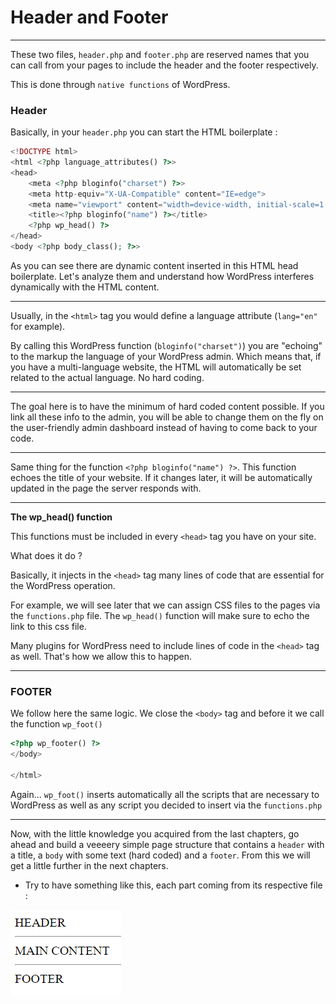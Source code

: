 # Header and Footer

---

These two files, `header.php` and `footer.php` are reserved names that you can call from your pages to include the header and the footer respectively.

This is done through `native functions` of WordPress.

### Header

Basically, in your `header.php` you can start the HTML boilerplate :

```php
<!DOCTYPE html>
<html <?php language_attributes() ?>>
<head>
    <meta <?php bloginfo("charset") ?>>
    <meta http-equiv="X-UA-Compatible" content="IE=edge">
    <meta name="viewport" content="width=device-width, initial-scale=1.0">
    <title><?php bloginfo("name") ?></title>
    <?php wp_head() ?>
</head>
<body <?php body_class(); ?>>
```

As you can see there are dynamic content inserted in this HTML head boilerplate. Let's analyze them and understand how WordPress interferes dynamically with the HTML content.

---

Usually, in the `<html>` tag you would define a language attribute (`lang="en"` for example).

By calling this WordPress function (`bloginfo("charset")`) you are "echoing" to the markup the language of your WordPress admin. Which means that, if you have a multi-language website, the HTML will automatically be set related to the actual language. No hard coding.

---

The goal here is to have the minimum of hard coded content possible. If you link all these info to the admin, you will be able to change them on the fly on the user-friendly admin dashboard instead of having to come back to your code.

---

Same thing for the function `<?php bloginfo("name") ?>`. This function echoes the title of your website. If it changes later, it will be automatically updated in the page the server responds with.

---

**The wp_head() function**

This functions must be included in every `<head>` tag you have on your site.

What does it do ?

Basically, it injects in the `<head>` tag many lines of code that are essential for the WordPress operation.

For example, we will see later that we can assign CSS files to the pages via the `functions.php` file. The `wp_head()` function will make sure to echo the link to this css file.

Many plugins for WordPress need to include lines of code in the `<head>` tag as well. That's how we allow this to happen.

---

### FOOTER

We follow here the same logic. We close the `<body>` tag and before it we call the function `wp_foot()`

```php
<?php wp_footer() ?>
</body>

</html>
```

Again... `wp_foot()` inserts automatically all the scripts that are necessary to WordPress as well as any script you decided to insert via the `functions.php`

---

Now, with the little knowledge you acquired from the last chapters, go ahead and build a veeeery simple page structure that contains a `header` with a title, a `body` with some text (hard coded) and a `footer`. From this we will get a little further in the next chapters.

- Try to have something like this, each part coming from its respective file :

![alt text](image-2.png)
